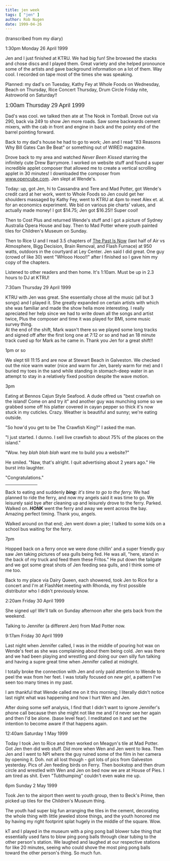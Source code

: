 ```yaml
---
title: jen week
tags: [ "jen" ]
author: Rob Nugen
date: 1999-04-26
---
```


<p class=note>(transcribed from my diary)</p>
<p class=date>1:30pm Monday 26 April 1999</p>

<p>Jen and I just finished at KTRU.  We had big fun!  She browsed the stacks and chose discs and I played them. Great variety and she helped pronounce some of the artists and gave background information on a lot of them.  Way cool.  I recorded on tape most of the times she was speaking.

<p>Planned: my dad's on Tuesday, Kathy Fey at Whole Foods on Wednesday, Beach on Thursday, Rice Concert Thursday, Drum Circle Friday nite, Astroworld on Saturday!!

<p class=date></p>
<p><font size="+1" face="arial">1:00am Thursday 29 April 1999</font>

<p>Dad's was cool. we talked then ate at The Nook in Tomball.  Drove out via 290, back via 249 to show Jen more roads.  Saw some backwards cement mixers, with the cab in front and engine in back and the pointy end of the barrel pointing forward.

<p>Back to my dad's house he had to go to work; Jen and I read "83 Reasons Why Bill Gates Can Be Beat" or something out of WIRED magazine.

<p>Drove back to my area and watched <em>Never Been Kissed</em> starring the infinitely cute Drew Barrymore.   I worked on website stuff and found a super incredible applet composer that allowed me to create a vertical scrolling applet in 30 minutes!  I downloaded the composer from <a href="http://www.opencube.com">www.opencube.com</a>.  Jen slept at Wende's.

<p>Today: up, got Jen, hi to Cassandra and Tere and Mad Potter, got Wende's credit card at her work, went to Whole Foods so Jen could get her shoulders massaged by Kathy Fey, went to KTRU at 4pm to meet Alex et. al. for an economics experiment. We bid on various pie charts' values, and actually made money! I got $14.75; Jen got $16.25!!  Super cool!

<p>Then to Cost Plus and returned Wende's stuff and I got a picture of Sydney Australia Opera House and bay.  Then to Mad Potter where youth painted tiles for Children's Museum on Sunday.

<p>Then to Rice U and I read 3.5 chapters of <a
href="/writings/thepin/index.shtml">The Past Is Now</a> (last half of
Air vs Atmosphere, Bigg Decision, Brain Removal, and Flash Furnace) at
950 watts, outdoors in the courtyard at Ley Center.  Jen said I did
great.  One guy (crowd of like 30) went "WHooo Hooo!!" after I
finished so I gave him my copy of the chapters.</p>

<p>Listened to other readers and then home.  It's 1:10am.  Must be up in 2.3 hours to DJ at KTRU!

<p class=date>7:30am Thursday 29 April 1999</p>

<p>KTRU with Jen was great.  She essentially chose all the music (all but 3 songs) and I played it.  She greatly expanded on certain artists with which she was familiar and made the show hella more interesting.  I really apreciated her help since we had to write down all the songs and artist twice, Plus the composer and time it was played for BMI, some music survey thing.
<br>At the end of the shift, Mark wasn't there so we played some long tracks and signed off after the first long one at 7:12 or so and had an 18 minute track cued up for Mark as he came in.  Thank you Jen for a great shift!!

<p class=date>1pm or so</p>

<p>We slept till 11:15 and are now at Stewart Beach in Galveston.  We checked out the nice warm water (nice and warm for Jen, barely warm for me) and I buried my toes in the sand while standing in stomach-deep water in an attempt to stay in a relatively fixed position despite the wave motion.

<p class=date>3pm</p>

<p>Eating at Bennos Cajun Style Seafood.  A dude offred us "best crawfish on the island!  Come on and try it" and another guy was munching some so we grabbed some off his platter covered in cayan pepper so thick it's now stuck in my cuticles. Crazy.  Weather is beautiful and sunny; we're eating outside.

<p>"So how'd you get to be The Crawfish King?" I asked the man.

<p>"I just started. I dunno.  I sell live crawfish to about 75% of the places on the island."

<p>"Wow.  hey <em>blah blah blah</em> want me to build you a website?"

<p>He smiled. "Naw, that's alright. I quit advertising about 2 years ago."  He burst into laughter.

<p>"Congratulations."

<p><hr width="20%" align="left">

<p>Back to eating and suddenly <em><b>bing:</b> it's time to go to the ferry.</em>  We had planned to ride the ferry, and now my angels said it was time to go.  We leisurely said bye after cleaning up and leisurely drove to the ferry.  Parked.  Walked on. <em><b>HONK</b></em> went the ferry and away we went across the bay.  Amazing perfect timing.  Thank you, angels.

<p>Walked around on that end; Jen went down a pier; I talked to some kids on a school bus waiting for the ferry.

<p class=date>7pm</p>

<p>Hopped back on a ferry once we were done chillin' and a super friendly guy saw Jen taking pictures of sea gulls being fed.  He was all, "here, stand in the back of my truck and feed them these Fritos."  He put down the tailgate and we got some great shots of Jen feeding sea gulls, and I think some of me too.

<p>Back to my place via Dairy Queen, each showered, took Jen to Rice for a concert and I'm at FlashNet meeting with Rhonda, my first possible distributor who I didn't previously know.

<p class=date>2:20am Friday 30 April 1999</p>

<p>She signed up!  We'll talk on Sunday afternoon after she gets back from the weekend.

<p>Talking to Jennifer (a different Jen) from Mad Potter now.

<p class=date>9:17am Friday 30 April 1999</p>

<p>Last night when Jennifer called, I was in the middle of pouring hot wax on Wende's feet as she was complaining about them being cold.  Jen was there and we had been playing and wrestling and doing our own silly fun talking and having a supre great time when Jennifer called at midnight.

<p>I totally broke the connection with Jen and only paid attention to Wende to peel the wax from her feet.  I was totally focused on <em>new girl</em>, a pattern I've seen too many times in my past.

<p>I am thankful that Wende called me on it this morning; I literally didn't notice last night what was happening and how I hurt Wen and Jen.

<p>After doing some self analysis, I find that I didn't want to ignore Jennifer's phone call because then she might not like me and I'd never see her again and then I'd be alone. (base level fear).   I meditated on it and set the intention to become aware if that happens again.

<p class=date>12:40am Saturday 1 May 1999</p>

<p>Today I took Jen to Rice and then worked on Meagyn's tile at Mad Potter.  Got Jen then did web stuff.  Did more when Wen and Jen went to Ikea. Then Jen and I went to NPI where the guy ruined some of the film in her camera by opening it.  Doh.  not all lost though - got lots of pics from Galveston yesterday.  Pics of Jen feeding birds on Ferry.  Then bookstop and then drum circle and wrestled with Wen and Jen on bed now we are at House of Pies. I am tired as shit.  Even "Tubthumping" couldn't even wake me up.

<p class=date>6pm Sunday 2 May 1999</p>

<p>Took Jen to the airport then went to youth group, then to Beck's Prime, then picked up tiles for the Children's Museum thing. 

<p>The youth had super big fun arranging the tiles in the cement, decorating the whole thing with little jeweled stone things, and the youth honored me by having my right footprint splat hugely in the middle of the square. Wow.

<p>kT and I played in the museum with a ping pong ball blower tube thing that essentially used fans to blow ping pong balls through clear tubing to the other person's station.  We laughed and laughed at our respective stations for like 20 minutes, seeing who could shove the most ping pong balls toward the other person's thing.  So much fun.
